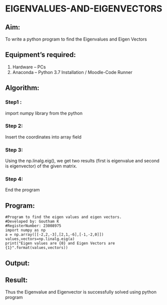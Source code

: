 # EIGENVALUES-AND-EIGENVECTORS
## Aim:
To write a python program to find the Eigenvalues and Eigen Vectors
## Equipment’s required:
1. 	Hardware – PCs
2. 	Anaconda – Python 3.7 Installation / Moodle-Code Runner
## Algorithm:
### Step1 : 
import numpy library from the python
### Step 2:
Insert the coordinates into array field
### Step 3:
Using the np.linalg.eig(),  we get two results (first is eigenvalue and second is eigenvector) of the given matrix.
### Step 4: 
End the program

## Program:
```
#Program to find the eigen values and eigen vectors.
#Developed by: Goutham K
#RegisterNumber: 23008975           
import numpy as np
a = np.array([[-2,2,-3],[2,1,-6],[-1,-2,0]])
values,vectors=np.linalg.eig(a)
print("Eigen values are {0} and Eigen Vectors are {1}".format(values,vectors))

```
## Output:
## Result:
Thus the Eigenvalue and Eigenvector is successfully solved using python program
